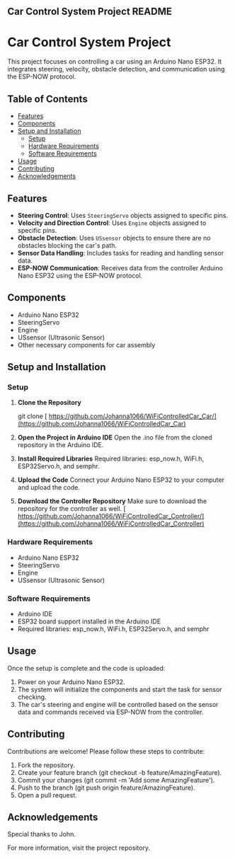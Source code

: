 ## Car Control System Project README

# Car Control System Project

This project focuses on controlling a car using an Arduino Nano ESP32. It integrates steering, velocity, obstacle detection, and communication using the ESP-NOW protocol.

## Table of Contents
- [Features](#features)
- [Components](#components)
- [Setup and Installation](#setup-and-installation)
  - [Setup](#setup)
  - [Hardware Requirements](#hardware-requirements)
  - [Software Requirements](#software-requirements)
- [Usage](#usage)
- [Contributing](#contributing)
- [Acknowledgements](#acknowledgements)

## Features
- **Steering Control**: Uses `SteeringServo` objects assigned to specific pins.
- **Velocity and Direction Control**: Uses `Engine` objects assigned to specific pins.
- **Obstacle Detection**: Uses `USsensor` objects to ensure there are no obstacles blocking the car's path.
- **Sensor Data Handling**: Includes tasks for reading and handling sensor data.
- **ESP-NOW Communication**: Receives data from the controller Arduino Nano ESP32 using the ESP-NOW protocol.

## Components
- Arduino Nano ESP32
- SteeringServo
- Engine
- USsensor (Ultrasonic Sensor)
- Other necessary components for car assembly

## Setup and Installation

### Setup

1. **Clone the Repository**

   git clone [ https://github.com/Johanna1066/WiFiControlledCar_Car/](https://github.com/Johanna1066/WiFiControlledCar_Car)
   
2. **Open the Project in Arduino IDE**
Open the .ino file from the cloned repository in the Arduino IDE.

3. **Install Required Libraries**
Required libraries: esp_now.h, WiFi.h, ESP32Servo.h, and semphr.

4. **Upload the Code**
Connect your Arduino Nano ESP32 to your computer and upload the code.

5. **Download the Controller Repository**
Make sure to download the repository for the controller as well.
[ https://github.com/Johanna1066/WiFiControlledCar_Controller/](https://github.com/Johanna1066/WiFiControlledCar_Controller)


### Hardware Requirements
- Arduino Nano ESP32
- SteeringServo
- Engine
- USsensor (Ultrasonic Sensor)

  
### Software Requirements
- Arduino IDE
- ESP32 board support installed in the Arduino IDE
- Required libraries: esp_now.h, WiFi.h, ESP32Servo.h, and semphr


## Usage
Once the setup is complete and the code is uploaded:

1. Power on your Arduino Nano ESP32.
2. The system will initialize the components and start the task for sensor checking.
3. The car's steering and engine will be controlled based on the sensor data and commands received via ESP-NOW from the controller.
## Contributing
Contributions are welcome! Please follow these steps to contribute:

1. Fork the repository.
2. Create your feature branch (git checkout -b feature/AmazingFeature).
3. Commit your changes (git commit -m 'Add some AmazingFeature').
4. Push to the branch (git push origin feature/AmazingFeature).
5. Open a pull request.
## Acknowledgements
Special thanks to John.

For more information, visit the project repository.
